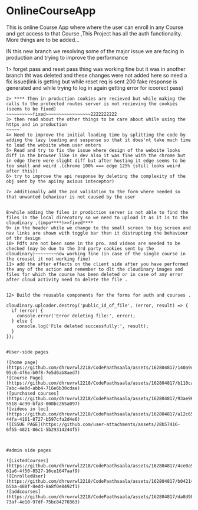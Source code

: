 # OnlineCourseApp
This is online Course App where where the user can enroll in any Course and get access to that Course ,This Project has all the auth functionality. More things are to be added...


IN this new branch we resolving some of the major issue we are facing in production and trying to improve the performance 

1> forget pass and reset pass thing was working fine but it was in another branch tht was deleted and these changes were not added here so need a fix
issue(link is getting but while reset req is sent 200 fake response is generated and while trying to log in again getting error for icoorect pass)
~~~~~~~~~~~fixed~~~~~~~~~~~~~~~~11111111111
2> **** Then in production cookies are recieved but while making the calls to the protected routes server is not recieving the cookies (seems to be fixed)
~~~~~~~~~~fixed~~~~~~~~~~~~~~~~~2222222222
3> then read about the other things to be care about while using the https and in production
~~~~~`
4> Need to improve the initial loading time by splitting the code by adding the lazy loading and suspense so that it does'nt take much time to load the website when user enters
5> Read and try to fix the issue where design of the website looks diff in the browser like in dev also it was fine with the chrome but in edge there were slight diff but after hosting it edge seems to be too small and weird .(chrome 100% === edge 125% {still looks weird after this})
6> try to improve the api response by deleting the complexity of the obj sent by the api(my axious inteceptor)

7> additionally add the zod validation to the form where needed so that unwanted behaviour is not caused by the user 


8>while adding the files in prodiction server is not able to find the files in the local direcotory so we need to upload it as it is to the cloudinary ,(impo****)>>fixed****
9> in the header while we change to the small screen to big screen and nav links are shown with toggle bar then it distrupting the behaviour of thr design 
10> Pdfs are not been some in the pro. and videos are needed to be checked (may be due to the 3rd party cookies sent by the cloudinary)~~~~~~~~now working fine (in case of the single course in the crousel it not working fine)
11> add the after effects on the client side after you have performed the any of the action and remember to dlt the cloudinary images and files for which the course has been deleted or in case of any error after cloud activity need to delete the file .


12> Build the reusable components for the forms for auth and courses .

cloudinary.uploader.destroy('public_id_of_file', (error, result) => {
  if (error) {
    console.error('Error deleting file:', error);
  } else {
    console.log('File deleted successfully:', result);
  }
});


#User-side pages

![home page](https://github.com/dhruvrwl2218/CodePaathsaala/assets/162804817/140a9d8c-95c6-4f6e-b0f8-7e5d6ab8aed7)
![Course Page](https://github.com/dhruvrwl2218/CodePaathsaala/assets/162804817/b110ca4a-7abc-4e0d-abb4-716e6b30cdae)
![purchased courses](https://github.com/dhruvrwl2218/CodePaathsaala/assets/162804817/93ae969e-5518-4c90-bfa3-000bc265a097)
![videos in lec](https://github.com/dhruvrwl2218/CodePaathsaala/assets/162804817/a12c6503-44fa-4161-8727-b597cfa2d4e6)
![ISSUE PAGE](https://github.com/user-attachments/assets/28b57416-6f55-4821-86c1-5b29314244f5)



#admin side pages

![ListedCourses](https://github.com/dhruvrwl2218/CodePaathsaala/assets/162804817/4ce0a9e6-61a6-4f50-8527-16ce1647aaf9)
![EnrolledUser](https://github.com/dhruvrwl2218/CodePaathsaala/assets/162804817/b0421458-b5ba-488f-8edd-8a8f0e8492f1)
![addcourses](https://github.com/dhruvrwl2218/CodePaathsaala/assets/162804817/da8d981e-73af-4e10-97df-75bc84270363)
